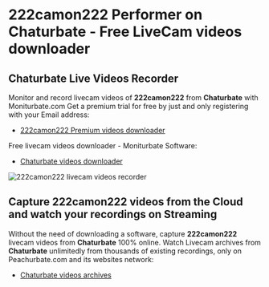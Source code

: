 # 222camon222 Performer on Chaturbate - Free LiveCam videos downloader

## Chaturbate Live Videos Recorder

Monitor and record livecam videos of **222camon222** from **Chaturbate** with Moniturbate.com
Get a premium trial for free by just and only registering with your Email address:
* [222camon222 Premium videos downloader](https://moniturbate.com/request-demo-licence-key.html)

Free livecam videos downloader - Moniturbate Software:
* [Chaturbate videos downloader](https://moniturbate.com/moniturbate-download-software.html)

![222camon222 livecam videos recorder](https://peachurnet.com/templates/moniturbate-software.png)


## Capture 222camon222 videos from the Cloud and watch your recordings on Streaming

Without the need of downloading a software, capture **222camon222** livecam videos from **Chaturbate** 100% online.
Watch Livecam archives from **Chaturbate** unlimitedly from thousands of existing recordings, only on Peachurbate.com and its websites network:
* [Chaturbate videos archives](https://peachurnet.com/)